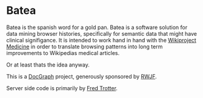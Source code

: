 # Batea

Batea is the spanish word for a gold pan. 
Batea is a software solution for data mining browser histories, specifically for semantic data that might have clinical signifigance.
It is intended to work hand in hand with the [Wikiproject Medicine](https://en.wikipedia.org/wiki/Wikipedia:WikiProject_Medicine)  in order to translate browsing patterns into long term improvements to Wikipedias medical articles.

Or at least thats the idea anyway.

This is a [DocGraph](docgraph.org)  project, generously sponsored by [RWJF](www.rwjf.org).

Server side code is primarily by [Fred Trotter](fredtrotter.com).

